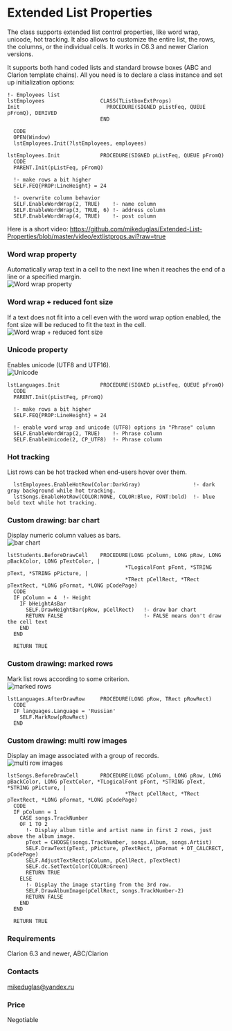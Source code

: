 # Extended List Properties
The class supports extended list control properties, like word wrap, unicode, hot tracking. It also allows to customize the entire list, the rows, the columns, or the individual cells. It works in C6.3 and newer Clarion versions.  
  
It supports both hand coded lists and standard browse boxes (ABC and Clarion template chains). All you need is to declare a class instance and set up initialization options:
```
!- Employees list
lstEmployees                  CLASS(TListboxExtProps)
Init                            PROCEDURE(SIGNED pListFeq, QUEUE pFromQ), DERIVED
                              END

  CODE
  OPEN(Window)
  lstEmployees.Init(?lstEmployees, employees)

lstEmployees.Init             PROCEDURE(SIGNED pListFeq, QUEUE pFromQ)
  CODE
  PARENT.Init(pListFeq, pFromQ)
  
  !- make rows a bit higher
  SELF.FEQ{PROP:LineHeight} = 24

  !- overwrite column behavior
  SELF.EnableWordWrap(2, TRUE)    !- name column
  SELF.EnableWordWrap(3, TRUE, 6) !- address column
  SELF.EnableWordWrap(4, TRUE)    !- post column

```
  
Here is a short video:
https://github.com/mikeduglas/Extended-List-Properties/blob/master/video/extlistprops.avi?raw=true  

### Word wrap property
Automatically wrap text in a cell to the next line when it reaches the end of a line or a specified margin.  
![Word wrap property](https://github.com/user-attachments/assets/d3f06911-7a47-4a6b-a9b1-29e2621bfd51)

### Word wrap + reduced font size
If a text does not fit into a cell even with the word wrap option enabled, the font size will be reduced to fit the text in the cell.  
![Word wrap + reduced font size](https://github.com/user-attachments/assets/0f7d744e-7f37-4b92-9f0c-91341c0afa0e)

### Unicode property
Enables unicode (UTF8 and UTF16).  
![Unicode](https://github.com/user-attachments/assets/e40f8555-30d7-4cad-a21c-b1bea74f1819)
```
lstLanguages.Init             PROCEDURE(SIGNED pListFeq, QUEUE pFromQ)
  CODE
  PARENT.Init(pListFeq, pFromQ)
  
  !- make rows a bit higher
  SELF.FEQ{PROP:LineHeight} = 24
  
  !- enable word wrap and unicode (UTF8) options in "Phrase" column
  SELF.EnableWordWrap(2, TRUE)    !- Phrase column
  SELF.EnableUnicode(2, CP_UTF8)  !- Phrase column
```

### Hot tracking
List rows can be hot tracked when end-users hover over them.  
```
  lstEmployees.EnableHotRow(Color:DarkGray)                 !- dark gray background while hot tracking.
  lstSongs.EnableHotRow(COLOR:NONE, COLOR:Blue, FONT:bold)  !- blue bold text while hot tracking.
```

### Custom drawing: bar chart
Display numeric column values as bars.  
![bar chart](https://github.com/user-attachments/assets/c9b65a42-b2bc-430f-9bc9-5bcea196f9b4)
```
lstStudents.BeforeDrawCell    PROCEDURE(LONG pColumn, LONG pRow, LONG pBackColor, LONG pTextColor, | 
                                      *TLogicalFont pFont, *STRING pText, *STRING pPicture, |
                                      *TRect pCellRect, *TRect pTextRect, *LONG pFormat, *LONG pCodePage)
  CODE
  IF pColumn = 4  !- Height
    IF bHeightAsBar
      SELF.DrawHeightBar(pRow, pCellRect)   !- draw bar chart
      RETURN FALSE                          !- FALSE means don't draw the cell text
    END
  END
  
  RETURN TRUE
```

### Custom drawing: marked rows
Mark list rows according to some criterion.  
![marked rows](https://github.com/user-attachments/assets/0d6d2c78-d2f3-4e6c-9827-4a3ded88a76c)
```
lstLanguages.AfterDrawRow     PROCEDURE(LONG pRow, TRect pRowRect)
  CODE
  IF languages.Language = 'Russian'
    SELF.MarkRow(pRowRect)
  END
```

### Custom drawing: multi row images
Display an image associated with a group of records.  
![multi row images](https://github.com/user-attachments/assets/9273b95c-a4ea-4e6b-9225-4ca9de033a91)
```
lstSongs.BeforeDrawCell       PROCEDURE(LONG pColumn, LONG pRow, LONG pBackColor, LONG pTextColor, *TLogicalFont pFont, *STRING pText, *STRING pPicture, |
                                      *TRect pCellRect, *TRect pTextRect, *LONG pFormat, *LONG pCodePage)
  CODE
  IF pColumn = 1
    CASE songs.TrackNumber 
    OF 1 TO 2
      !- Display album title and artist name in first 2 rows, just above the album image.
      pText = CHOOSE(songs.TrackNumber, songs.Album, songs.Artist)
      SELF.DrawText(pText, pPicture, pTextRect, pFormat + DT_CALCRECT, pCodePage)
      SELF.AdjustTextRect(pColumn, pCellRect, pTextRect)
      SELF.dc.SetTextColor(COLOR:Green)
      RETURN TRUE
    ELSE
      !- Display the image starting from the 3rd row.
      SELF.DrawAlbumImage(pCellRect, songs.TrackNumber-2)
      RETURN FALSE
    END
  END
  
  RETURN TRUE
```

### Requirements
Clarion 6.3 and newer, ABC/Clarion

### Contacts
mikeduglas@yandex.ru

### Price
Negotiable